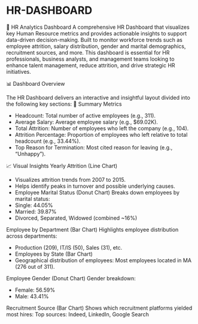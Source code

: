 # HR-DASHBOARD
💼 HR Analytics Dashboard
A comprehensive HR Dashboard that visualizes key Human Resource metrics and provides actionable insights to support data-driven decision-making. Built to monitor workforce trends such as employee attrition, salary distribution, gender and marital demographics, recruitment sources, and more.
This dashboard is essential for HR professionals, business analysts, and management teams looking to enhance talent management, reduce attrition, and drive strategic HR initiatives.

📊 Dashboard Overview

The HR Dashboard delivers an interactive and insightful layout divided into the following key sections:
🧾 Summary Metrics
- Headcount: Total number of active employees (e.g., 311).
- Average Salary: Average employee salary (e.g., $69.02K).
- Total Attrition: Number of employees who left the company (e.g., 104).
- Attrition Percentage: Proportion of employees who left relative to total headcount (e.g., 33.44%).
- Top Reason for Termination: Most cited reason for leaving (e.g., “Unhappy”).

📈 Visual Insights
Yearly Attrition (Line Chart)
- Visualizes attrition trends from 2007 to 2015.
- Helps identify peaks in turnover and possible underlying causes.
- Employee Marital Status (Donut Chart)
Breaks down employees by marital status:
- Single: 44.05%
- Married: 39.87%
- Divorced, Separated, Widowed (combined ~16%)
  
Employee by Department (Bar Chart)
Highlights employee distribution across departments:
- Production (209), IT/IS (50), Sales (31), etc.
- Employees by State (Bar Chart)
- Geographical distribution of employees:
Most employees located in MA (276 out of 311).

Employee Gender (Donut Chart)
Gender breakdown:
- Female: 56.59%
- Male: 43.41%

Recruitment Source (Bar Chart)
Shows which recruitment platforms yielded most hires:
Top sources: Indeed, LinkedIn, Google Search
